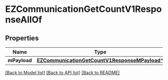 # EZCommunicationGetCountV1ResponseAllOf

## Properties
Name | Type | Description | Notes
------------ | ------------- | ------------- | -------------
**mPayload** | [**EZCommunicationGetCountV1ResponseMPayload***](EZCommunicationGetCountV1ResponseMPayload.md) |  | 

[[Back to Model list]](../README.md#documentation-for-models) [[Back to API list]](../README.md#documentation-for-api-endpoints) [[Back to README]](../README.md)



